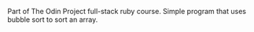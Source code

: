 Part of The Odin Project full-stack ruby course. Simple program that uses bubble sort to sort an array. 